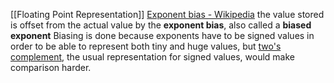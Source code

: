 [[Floating Point Representation]]
[Exponent bias - Wikipedia](https://en.wikipedia.org/wiki/Exponent_bias)
the value stored is offset from the actual value by the **exponent bias**, also called a **biased exponent**
Biasing is done because exponents have to be signed values in order to be able to represent both tiny and huge values, but [two's complement](https://en.wikipedia.org/wiki/Two%27s_complement "Two's complement"), the usual representation for signed values, would make comparison harder.